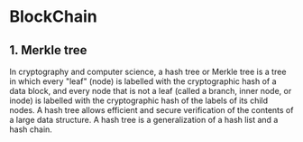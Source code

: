 # BlockChain

## 1. Merkle tree

In cryptography and computer science, a hash tree or Merkle tree is a tree in which every "leaf" (node) is labelled with the cryptographic hash of a data block, and every node that is not a leaf (called a branch, inner node, or inode) is labelled with the cryptographic hash of the labels of its child nodes. A hash tree allows efficient and secure verification of the contents of a large data structure. A hash tree is a generalization of a hash list and a hash chain.

